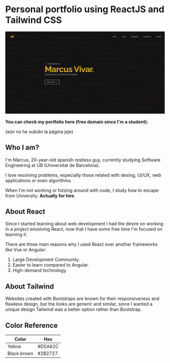 # Personal portfolio using ReactJS and Tailwind CSS

![alt text](https://github.com/Topiksit0/Portfolio/blob/master/src/assets/landingpage.png?raw=true)

**You can check my portfolio here (free domain since I'm a student):**

(aún no he subido la página jeje)

## Who I am?

I'm Marcus, 20-year-old spanish restless guy, currently studying Software Engineering at UB (Universitat de Barcelona).

I love resolving problems, especially those related with desing, UI/UX, web applications or even algorithms.

When I'm not working or futzing around with code, I study how to escape from University. **Actually for hire**.

## About React

Since I started learning about web development I had the desire on working in a project envolving React, now that I have some free time I'm focused on learning it.

There are three main reasons why I used React over another frameworks like Vue or Angular:
1. Large Development Community.
2. Easier to learn compared to Angular.
3. High-demand technology.


## About Tailwind

Websites created with Bootstraps are known for their responsiveness and flawless design, but the looks are generic and similar, since I wanted a unique design Tailwind was a better option rather than Bootstrap.

## Color Reference

|Color |Hex|
|-----|--------|
|Yellow |#D5A82C      |
|Black brown  |#2B2727      |
